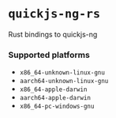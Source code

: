 # `quickjs-ng-rs`

Rust bindings to quickjs-ng

### Supported platforms

- `x86_64-unknown-linux-gnu`
- `aarch64-unknown-linux-gnu`
- `x86_64-apple-darwin`
- `aarch64-apple-darwin`
- `x86_64-pc-windows-gnu`
